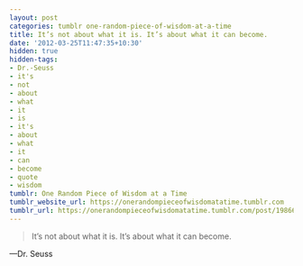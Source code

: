 ```yaml
---
layout: post
categories: tumblr one-random-piece-of-wisdom-at-a-time
title: It’s not about what it is. It’s about what it can become.
date: '2012-03-25T11:47:35+10:30'
hidden: true
hidden-tags:
- Dr.-Seuss
- it's
- not
- about
- what
- it
- is
- it's
- about
- what
- it
- can
- become
- quote
- wisdom
tumblr: One Random Piece of Wisdom at a Time
tumblr_website_url: https://onerandompieceofwisdomatatime.tumblr.com
tumblr_url: https://onerandompieceofwisdomatatime.tumblr.com/post/19866517216/its-not-about-what-it-is-its-about-what-it-can
---
```

> It’s not about what it is. It’s about what it can become.

—Dr. Seuss
